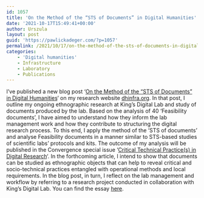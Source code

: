```yaml
---
id: 1057
title: 'On the Method of the “STS of Documents” in Digital Humanities'
date: '2021-10-17T15:49:41+00:00'
author: Urszula
layout: post
guid: 'https://pawlickadeger.com/?p=1057'
permalink: /2021/10/17/on-the-method-of-the-sts-of-documents-in-digital-humanities/
categories:
    - 'Digital humanities'
    - Infrastructure
    - Laboratory
    - Publications
---
```


I’ve published a new blog post ‘[On the Method of the “STS of Documents” in Digital Humanities](https://dhinfra.org/268/on-the-method-of-the-sts-of-documents-in-digital-humanities/)‘ on my research website [dhinfra.org](https://dhinfra.org). In that post, I outline my ongoing ethnographic research at King’s Digital Lab and study of documents produced by the lab. Based on the analysis of 40 ‘Feasibility documents’, I have aimed to understand how they inform the lab management work and how they contribute to structuring the digital research process. To this end, I apply the method of the ‘STS of documents’ and analyse Feasibility documents in a manner similar to STS-based studies of scientific labs’ protocols and kits. The outcome of my analysis will be published in the Convergence special issue ‘[Critical Technical Practice(s) in Digital Research](https://journals.sagepub.com/pb-assets/Convergence_Special%20Issue_CTP%20in%20Digital%20Research.pdf)‘. In the forthcoming article, I intend to show that documents can be studied as ethnographic objects that can help to reveal critical and socio-technical practices entangled with operational methods and local requirements. In the blog post, in turn, I reflect on the lab management and workflow by referring to a research project conducted in collaboration with King’s Digital Lab. You can find the essay [here](https://dhinfra.org/268/on-the-method-of-the-sts-of-documents-in-digital-humanities/).